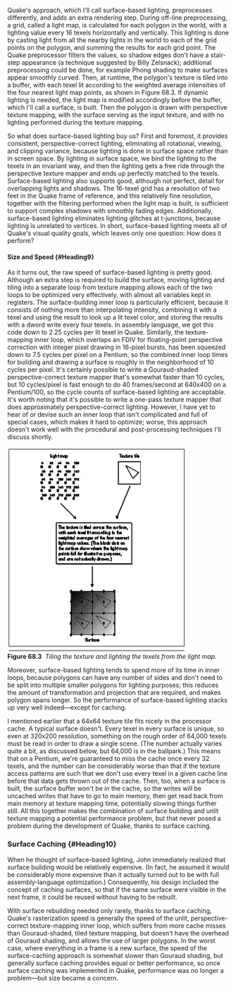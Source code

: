 Quake's approach, which I'll call surface-based lighting, preprocesses
differently, and adds an extra rendering step. During off-line
preprocessing, a grid, called a light map, is calculated for each
polygon in the world, with a lighting value every 16 texels horizontally
and vertically. This lighting is done by casting light from all the
nearby lights in the world to each of the grid points on the polygon,
and summing the results for each grid point. The Quake preprocessor
filters the values, so shadow edges don't have a stair-step appearance
(a technique suggested by Billy Zelsnack); additional preprocessing
could be done, for example Phong shading to make surfaces appear
smoothly curved. Then, at runtime, the polygon's texture is tiled into a
buffer, with each texel lit according to the weighted average
intensities of the four nearest light map points, as shown in Figure
68.3. If dynamic lighting is needed, the light map is modified
accordingly before the buffer, which I'll call a surface, is built. Then
the polygon is drawn with perspective texture mapping, with the surface
serving as the input texture, and with no lighting performed during the
texture mapping.

So what does surface-based lighting buy us? First and foremost, it
provides consistent, perspective-correct lighting, eliminating all
rotational, viewing, and clipping variance, because lighting is done in
surface space rather than in screen space. By lighting in surface space,
we bind the lighting to the texels in an invariant way, and then the
lighting gets a free ride through the perspective texture mapper and
ends up perfectly matched to the texels. Surface-based lighting also
supports good, although not perfect, detail for overlapping lights and
shadows. The 16-texel grid has a resolution of two feet in the Quake
frame of reference, and this relatively fine resolution, together with
the filtering performed when the light map is built, is sufficient to
support complex shadows with smoothly fading edges. Additionally,
surface-based lighting eliminates lighting glitches at t-junctions,
because lighting is unrelated to vertices. In short, surface-based
lighting meets all of Quake's visual quality goals, which leaves only
one question: How does it perform?

#### Size and Speed {#Heading9}

As it turns out, the raw speed of surface-based lighting is pretty good.
Although an extra step is required to build the surface, moving lighting
and tiling into a separate loop from texture mapping allows each of the
two loops to be optimized very effectively, with almost all variables
kept in registers. The surface-building inner loop is particularly
efficient, because it consists of nothing more than interpolating
intensity, combining it with a texel and using the result to look up a
lit texel color, and storing the results with a dword write every four
texels. In assembly language, we got this code down to 2.25 cycles per
lit texel in Quake. Similarly, the texture-mapping inner loop, which
overlaps an FDIV for floating-point perspective correction with integer
pixel drawing in 16-pixel bursts, has been squeezed down to 7.5 cycles
per pixel on a Pentium, so the combined inner loop times for building
and drawing a surface is roughly in the neighborhood of 10 cycles per
pixel. It's certainly possible to write a Gouraud-shaded
perspective-correct texture mapper that's somewhat faster than 10
cycles, but 10 cycles/pixel is fast enough to do 40 frames/second at
640x400 on a Pentium/100, so the cycle counts of surface-based lighting
are acceptable. It's worth noting that it's possible to write a one-pass
texture mapper that does approximately perspective-correct lighting.
However, I have yet to hear of or devise such an inner loop that isn't
complicated and full of special cases, which makes it hard to optimize;
worse, this approach doesn't work well with the procedural and
post-processing techniques I'll discuss shortly.

![](images/68-03.jpg)\
 **Figure 68.3**  *Tiling the texture and lighting the texels from the
light map.*

Moreover, surface-based lighting tends to spend more of its time in
inner loops, because polygons can have any number of sides and don't
need to be split into multiple smaller polygons for lighting purposes;
this reduces the amount of transformation and projection that are
required, and makes polygon spans longer. So the performance of
surface-based lighting stacks up very well indeed—except for caching.

I mentioned earlier that a 64x64 texture tile fits nicely in the
processor cache. A typical surface doesn't. Every texel in every surface
is unique, so even at 320x200 resolution, something on the rough order
of 64,000 texels must be read in order to draw a single scene. (The
number actually varies quite a bit, as discussed below, but 64,000 is in
the ballpark.) This means that on a Pentium, we're guaranteed to miss
the cache once every 32 texels, and the number can be considerably worse
than that if the texture access patterns are such that we don't use
every texel in a given cache line before that data gets thrown out of
the cache. Then, too, when a surface is built, the surface buffer won't
be in the cache, so the writes will be uncached writes that have to go
to main memory, then get read back from main memory at texture mapping
time, potentially slowing things further still. All this together makes
the combination of surface building and unlit texture mapping a
potential performance problem, but that never posed a problem during the
development of Quake, thanks to surface caching.

### Surface Caching {#Heading10}

When he thought of surface-based lighting, John immediately realized
that surface building would be relatively expensive. (In fact, he
assumed it would be considerably more expensive than it actually turned
out to be with full assembly-language optimization.) Consequently, his
design included the concept of caching surfaces, so that if the same
surface were visible in the next frame, it could be reused without
having to be rebuilt.

With surface rebuilding needed only rarely, thanks to surface caching,
Quake's rasterization speed is generally the speed of the unlit,
perspective-correct texture-mapping inner loop, which suffers from more
cache misses than Gouraud-shaded, tiled texture mapping, but doesn't
have the overhead of Gouraud shading, and allows the use of larger
polygons. In the worst case, where everything in a frame is a new
surface, the speed of the surface-caching approach is somewhat slower
than Gouraud shading, but generally surface caching provides equal or
better performance, so once surface caching was implemented in Quake,
performance was no longer a problem—but size became a concern.
